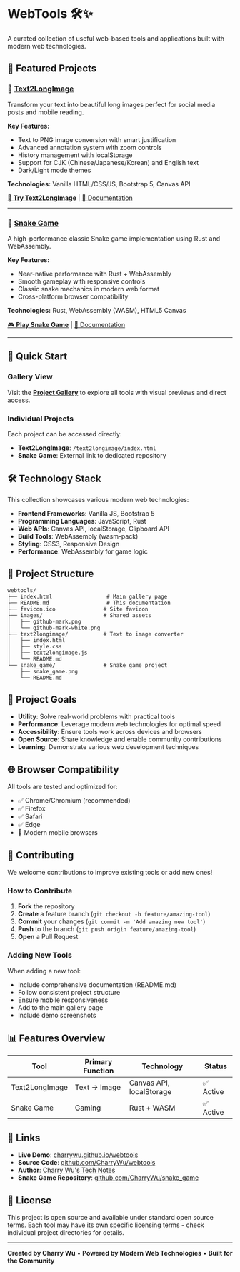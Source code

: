 # WebTools 🛠️✨

A curated collection of useful web-based tools and applications built with modern web technologies.

## 🌟 Featured Projects

### 📝 [Text2LongImage](./text2longimage/)
Transform your text into beautiful long images perfect for social media posts and mobile reading.

**Key Features:**
- Text to PNG image conversion with smart justification
- Advanced annotation system with zoom controls
- History management with localStorage
- Support for CJK (Chinese/Japanese/Korean) and English text
- Dark/Light mode themes

**Technologies:** Vanilla HTML/CSS/JS, Bootstrap 5, Canvas API

[🚀 **Try Text2LongImage**](https://charrywu.github.io/webtools/text2longimage/) | [📖 Documentation](./text2longimage/README.md)

---

### 🐍 [Snake Game](./snake_game/)
A high-performance classic Snake game implementation using Rust and WebAssembly.

**Key Features:**
- Near-native performance with Rust + WebAssembly
- Smooth gameplay with responsive controls
- Classic snake mechanics in modern web format
- Cross-platform browser compatibility

**Technologies:** Rust, WebAssembly (WASM), HTML5 Canvas

[🎮 **Play Snake Game**](https://charrywu.github.io/snake_game/www/public/index.html) | [📖 Documentation](./snake_game/README.md)

---

## 🚀 Quick Start

### Gallery View
Visit the [**Project Gallery**](https://charrywu.github.io/webtools/) to explore all tools with visual previews and direct access.

### Individual Projects
Each project can be accessed directly:
- **Text2LongImage**: `/text2longimage/index.html`
- **Snake Game**: External link to dedicated repository

## 🛠️ Technology Stack

This collection showcases various modern web technologies:

- **Frontend Frameworks**: Vanilla JS, Bootstrap 5
- **Programming Languages**: JavaScript, Rust
- **Web APIs**: Canvas API, localStorage, Clipboard API
- **Build Tools**: WebAssembly (wasm-pack)
- **Styling**: CSS3, Responsive Design
- **Performance**: WebAssembly for game logic

## 📁 Project Structure

```
webtools/
├── index.html                 # Main gallery page
├── README.md                  # This documentation
├── favicon.ico               # Site favicon
├── images/                   # Shared assets
│   ├── github-mark.png
│   └── github-mark-white.png
├── text2longimage/           # Text to image converter
│   ├── index.html
│   ├── style.css
│   ├── text2longimage.js
│   └── README.md
└── snake_game/               # Snake game project
    ├── snake_game.png
    └── README.md
```

## 🎯 Project Goals

- **Utility**: Solve real-world problems with practical tools
- **Performance**: Leverage modern web technologies for optimal speed
- **Accessibility**: Ensure tools work across devices and browsers
- **Open Source**: Share knowledge and enable community contributions
- **Learning**: Demonstrate various web development techniques

## 🌐 Browser Compatibility

All tools are tested and optimized for:
- ✅ Chrome/Chromium (recommended)
- ✅ Firefox
- ✅ Safari
- ✅ Edge
- 📱 Modern mobile browsers

## 🤝 Contributing

We welcome contributions to improve existing tools or add new ones!

### How to Contribute
1. **Fork** the repository
2. **Create** a feature branch (`git checkout -b feature/amazing-tool`)
3. **Commit** your changes (`git commit -m 'Add amazing new tool'`)
4. **Push** to the branch (`git push origin feature/amazing-tool`)
5. **Open** a Pull Request

### Adding New Tools
When adding a new tool:
- Include comprehensive documentation (README.md)
- Follow consistent project structure
- Ensure mobile responsiveness
- Add to the main gallery page
- Include demo screenshots

## 📊 Features Overview

| Tool | Primary Function | Technology | Status |
|------|-----------------|------------|---------|
| Text2LongImage | Text → Image | Canvas API, localStorage | ✅ Active |
| Snake Game | Gaming | Rust + WASM | ✅ Active |

## 🔗 Links

- **Live Demo**: [charrywu.github.io/webtools](https://charrywu.github.io/webtools/)
- **Source Code**: [github.com/CharryWu/webtools](https://github.com/CharryWu/webtools)
- **Author**: [Charry Wu's Tech Notes](https://charrywu.github.io/)
- **Snake Game Repository**: [github.com/CharryWu/snake_game](https://github.com/CharryWu/snake_game)

## 📄 License

This project is open source and available under standard open source terms. Each tool may have its own specific licensing terms - check individual project directories for details.

---

**Created by Charry Wu** • **Powered by Modern Web Technologies** • **Built for the Community**
